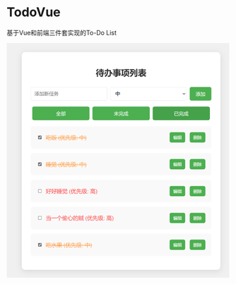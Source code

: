 # TodoVue
基于Vue和前端三件套实现的To-Do List

![](https://github.com/TomOVOTom/TodoVue/blob/main/Imgs/%E5%B1%8F%E5%B9%95%E6%88%AA%E5%9B%BE%202024-08-16%20104758.png)

